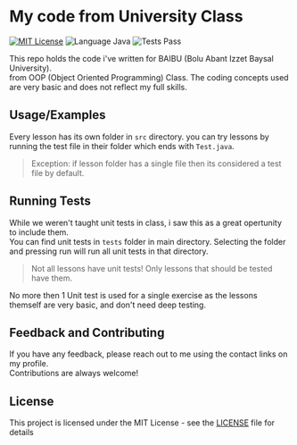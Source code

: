 
# My code from University Class


[![MIT License](https://img.shields.io/badge/License-MIT-blue.svg)](https://choosealicense.com/licenses/mit/)
![Language Java](https://img.shields.io/badge/Language-Java-yellow)
![Tests Pass](https://img.shields.io/badge/Tests-Pass-green)


This repo holds the code i've written for BAIBU (Bolu Abant Izzet Baysal University).  
from OOP (Object Oriented Programming) Class. The coding concepts used are very basic and does not reflect my full skills.


## Usage/Examples

Every lesson has its own folder in `src` directory. you can try lessons by running the test file in their folder which ends with `Test.java`.
> Exception: if lesson folder has a single file then its considered a test file by default.


## Running Tests

While we weren't taught unit tests in class, i saw this as a great opertunity to include them.  
You can find unit tests in `tests` folder in main directory.
Selecting the folder and pressing run will run all unit tests in that directory.
> Not all lessons have unit tests! Only lessons that should be tested have them.

No more then 1 Unit test is used for a single exercise as the lessons themself are very basic, and don't need deep testing.


## Feedback and Contributing

If you have any feedback, please reach out to me using the contact links on my profile.  
Contributions are always welcome!


## License

This project is licensed under the MIT License - see the [LICENSE](LICENSE) file for details

